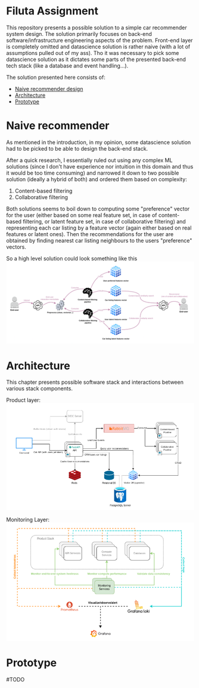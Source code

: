 # Filuta Assignment
This repository presents a possible solution to a simple car recommender system
design. The solution primarily focuses on back-end software/infrastructure engineering
aspects of the problem. Front-end layer is completely omitted and datascience
solution is rather naive (with a lot of assumptions pulled out of my ass).
Tho it was necessary to pick some datascience solution as it dictates some parts
of the presented back-end tech stack (like a database and event handling...).

The solution presented here consists of:

* [Naive recommender design](#naive-recommender)
* [Architecture](#architecture)
* [Prototype](#prototype)

# Naive recommender
As mentioned in the introduction, in my opinion, some datascience solution had
to be picked to be able to design the back-end stack. 

After a quick research, I essentially ruled out using any complex ML solutions
(since I don't have experience nor intuition in this domain and thus it would be too
time consuming) and narrowed it down to two possible solution (ideally a hybrid of both)
and ordered them based on complexity:

1) Content-based filtering
2) Collaborative filtering

Both solutions seems to boil down to computing some "preference" vector for the user
(either based on some real feature set, in case of content-based filtering,
or latent feature set, in case of collaborative filtering) and representing
each car listing by a feature vector (again either based on real features
or latent ones). Then the recommendations for the user are obtained by finding
nearest car listing neighbours to the users "preference" vectors.

So a high level solution could look something like this
![recommender](diagrams/recommender.png "Recommender")

# Architecture 
This chapter presents possible software stack and interactions between various stack
components. 

Product layer:
![recommender](diagrams/product-layer.png "SW Stack")

Monitoring Layer:
![monitoring](diagrams/monitoring-layer.png "SW Stack")

# Prototype
#TODO
